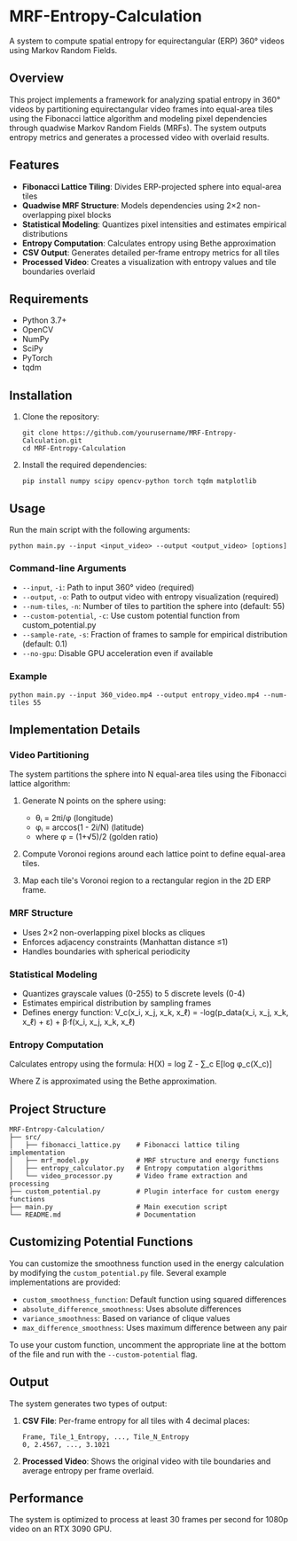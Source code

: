 # MRF-Entropy-Calculation

A system to compute spatial entropy for equirectangular (ERP) 360° videos using Markov Random Fields.

## Overview

This project implements a framework for analyzing spatial entropy in 360° videos by partitioning equirectangular video frames into equal-area tiles using the Fibonacci lattice algorithm and modeling pixel dependencies through quadwise Markov Random Fields (MRFs). The system outputs entropy metrics and generates a processed video with overlaid results.

## Features

- **Fibonacci Lattice Tiling**: Divides ERP-projected sphere into equal-area tiles
- **Quadwise MRF Structure**: Models dependencies using 2×2 non-overlapping pixel blocks
- **Statistical Modeling**: Quantizes pixel intensities and estimates empirical distributions
- **Entropy Computation**: Calculates entropy using Bethe approximation
- **CSV Output**: Generates detailed per-frame entropy metrics for all tiles
- **Processed Video**: Creates a visualization with entropy values and tile boundaries overlaid

## Requirements

- Python 3.7+
- OpenCV
- NumPy
- SciPy
- PyTorch
- tqdm

## Installation

1. Clone the repository:
   ```
   git clone https://github.com/yourusername/MRF-Entropy-Calculation.git
   cd MRF-Entropy-Calculation
   ```

2. Install the required dependencies:
   ```
   pip install numpy scipy opencv-python torch tqdm matplotlib
   ```

## Usage

Run the main script with the following arguments:

```
python main.py --input <input_video> --output <output_video> [options]
```

### Command-line Arguments

- `--input`, `-i`: Path to input 360° video (required)
- `--output`, `-o`: Path to output video with entropy visualization (required)
- `--num-tiles`, `-n`: Number of tiles to partition the sphere into (default: 55)
- `--custom-potential`, `-c`: Use custom potential function from custom_potential.py
- `--sample-rate`, `-s`: Fraction of frames to sample for empirical distribution (default: 0.1)
- `--no-gpu`: Disable GPU acceleration even if available

### Example

```
python main.py --input 360_video.mp4 --output entropy_video.mp4 --num-tiles 55
```

## Implementation Details

### Video Partitioning

The system partitions the sphere into N equal-area tiles using the Fibonacci lattice algorithm:

1. Generate N points on the sphere using:
   - θᵢ = 2πi/φ (longitude)
   - φᵢ = arccos(1 - 2i/N) (latitude)
   - where φ = (1+√5)/2 (golden ratio)

2. Compute Voronoi regions around each lattice point to define equal-area tiles.

3. Map each tile's Voronoi region to a rectangular region in the 2D ERP frame.

### MRF Structure

- Uses 2×2 non-overlapping pixel blocks as cliques
- Enforces adjacency constraints (Manhattan distance ≤1)
- Handles boundaries with spherical periodicity

### Statistical Modeling

- Quantizes grayscale values (0-255) to 5 discrete levels (0-4)
- Estimates empirical distribution by sampling frames
- Defines energy function: V_c(x_i, x_j, x_k, x_ℓ) = -log(p_data(x_i, x_j, x_k, x_ℓ) + ε) + β·f(x_i, x_j, x_k, x_ℓ)

### Entropy Computation

Calculates entropy using the formula:
H(X) = log Z - ∑_c E[log φ_c(X_c)]

Where Z is approximated using the Bethe approximation.

## Project Structure

```
MRF-Entropy-Calculation/
├── src/
│   ├── fibonacci_lattice.py    # Fibonacci lattice tiling implementation
│   ├── mrf_model.py            # MRF structure and energy functions
│   ├── entropy_calculator.py   # Entropy computation algorithms
│   └── video_processor.py      # Video frame extraction and processing
├── custom_potential.py         # Plugin interface for custom energy functions
├── main.py                     # Main execution script
└── README.md                   # Documentation
```

## Customizing Potential Functions

You can customize the smoothness function used in the energy calculation by modifying the `custom_potential.py` file. Several example implementations are provided:

- `custom_smoothness_function`: Default function using squared differences
- `absolute_difference_smoothness`: Uses absolute differences
- `variance_smoothness`: Based on variance of clique values
- `max_difference_smoothness`: Uses maximum difference between any pair

To use your custom function, uncomment the appropriate line at the bottom of the file and run with the `--custom-potential` flag.

## Output

The system generates two types of output:

1. **CSV File**: Per-frame entropy for all tiles with 4 decimal places:
   ```
   Frame, Tile_1_Entropy, ..., Tile_N_Entropy
   0, 2.4567, ..., 3.1021
   ```

2. **Processed Video**: Shows the original video with tile boundaries and average entropy per frame overlaid.

## Performance

The system is optimized to process at least 30 frames per second for 1080p video on an RTX 3090 GPU.

